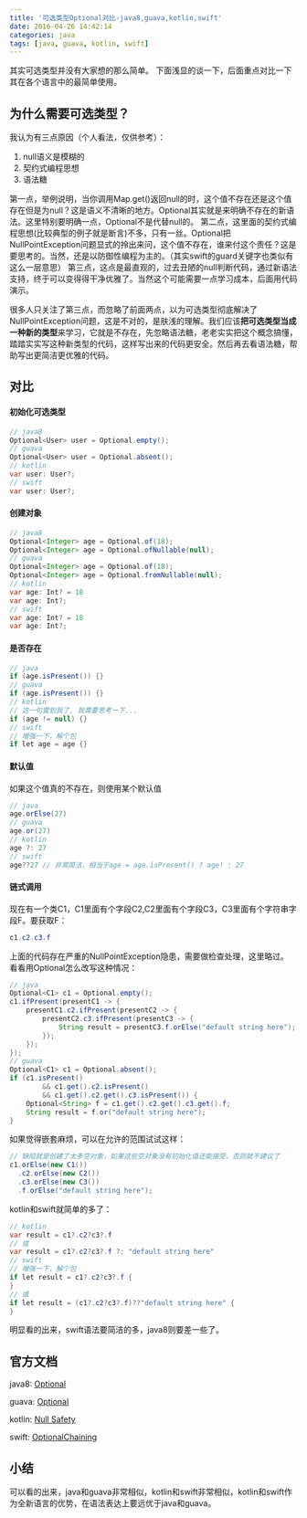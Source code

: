 ```yaml
---
title: '可选类型Optional对比-java8,guava,kotlin,swift'
date: 2016-04-26 14:42:14
categories: java
tags: [java, guava, kotlin, swift]
---
```


其实可选类型并没有大家想的那么简单。
下面浅显的谈一下，后面重点对比一下其在各个语言中的最简单使用。

## 为什么需要可选类型？
我认为有三点原因（个人看法，仅供参考）：
1. null语义是模糊的
2. 契约式编程思想
3. 语法糖

<!-- more -->

第一点，举例说明，当你调用Map.get()返回null的时，这个值不存在还是这个值存在但是为null？这是语义不清晰的地方。Optional其实就是来明确不存在的新语法。这里特别要明确一点，Optional不是代替null的。
第二点，这里面的契约式编程思想(比较典型的例子就是断言)不多，只有一丝。Optional把NullPointException问题显式的拎出来问，这个值不存在，谁来付这个责任？这是要思考的。当然，还是以防御性编程为主的。（其实swift的guard关键字也类似有这么一层意思）
第三点，这点是最直观的，过去丑陋的null判断代码，通过新语法支持，终于可以变得得干净优雅了。当然这个可能需要一点学习成本，后面用代码演示。

很多人只关注了第三点，而忽略了前面两点，以为可选类型彻底解决了NullPointException问题，这是不对的，是肤浅的理解。我们应该**把可选类型当成一种新的类型**来学习，它就是不存在，先忽略语法糖，老老实实把这个概念搞懂，踏踏实实写这种新类型的代码，这样写出来的代码更安全。然后再去看语法糖，帮助写出更简洁更优雅的代码。

## 对比
#### 初始化可选类型
```java
// java8
Optional<User> user = Optional.empty();
// guava
Optional<User> user = Optional.absent();
// kotlin
var user: User?;
// swift
var user: User?;
```

#### 创建对象
```java
// java8
Optional<Integer> age = Optional.of(18);
Optional<Integer> age = Optional.ofNullable(null);
// guava
Optional<Integer> age = Optional.of(18);
Optional<Integer> age = Optional.fromNullable(null);
// kotlin
var age: Int? = 18
var age: Int?;
// swift
var age: Int? = 18
var age: Int?;
```

#### 是否存在
```java
// java
if (age.isPresent()) {}
// guava
if (age.isPresent()) {}
// kotlin
// 这一句雷到我了, 我需要思考一下...
if (age != null) {}
// swift
// 增强一下，解个包
if let age = age {}
```

#### 默认值
如果这个值真的不存在，则使用某个默认值
```java
// java
age.orElse(27)
// guava
age.or(27)
// kotlin
age ?: 27
// swift
age??27 // 非常简洁，相当于age = age.isPresent() ? age! : 27
```

#### 链式调用
现在有一个类C1，C1里面有个字段C2,C2里面有个字段C3，C3里面有个字符串字段F。要获取F：
```java
c1.c2.c3.f
```
上面的代码存在严重的NullPointException隐患，需要做检查处理，这里略过。
看看用Optional怎么改写这种情况：
```java
// java
Optional<C1> c1 = Optional.empty();
c1.ifPresent(presentC1 -> {
    presentC1.c2.ifPresent(presentC2 -> {
        presentC2.c3.ifPresent(presentC3 -> {
            String result = presentC3.f.orElse("default string here");
        });
    });
});
// guava
Optional<C1> c1 = Optional.absent();
if (c1.isPresent()
        && c1.get().c2.isPresent()
        && c1.get().c2.get().c3.isPresent()) {
    Optional<String> f = c1.get().c2.get().c3.get().f;
    String result = f.or("default string here");
}
```
如果觉得嵌套麻烦，可以在允许的范围试试这样：
```java
// 缺陷就是创建了太多空对象，如果这些空对象没有初始化值还能接受，否则就不建议了
c1.orElse(new C1())
  .c2.orElse(new C2())
  .c3.orElse(new C3())
  .f.orElse("default string here");
```
kotlin和swift就简单的多了：
```java
// kotlin
var result = c1?.c2?c3?.f
// 或
var result = c1?.c2?c3?.f ?: "default string here"
// swift
// 增强一下，解个包
if let result = c1?.c2?c3?.f {
}
// 或
if let result = (c1?.c2?c3?.f)??"default string here" {
}
```
明显看的出来，swift语法要简洁的多，java8则要差一些了。

## 官方文档
java8: [Optional](http://docs.oracle.com/javase/8/docs/api/java/util/Optional.html)

guava: [Optional](http://docs.guava-libraries.googlecode.com/git-history/release/javadoc/com/google/common/base/Optional.html)

kotlin: [Null Safety](http://kotlinlang.org/docs/reference/null-safety.html)

swift: [OptionalChaining](https://developer.apple.com/library/ios/documentation/Swift/Conceptual/Swift_Programming_Language/OptionalChaining.html)

## 小结
可以看的出来，java和guava非常相似，kotlin和swift非常相似，kotlin和swift作为全新语言的优势，在语法表达上要远优于java和guava。
